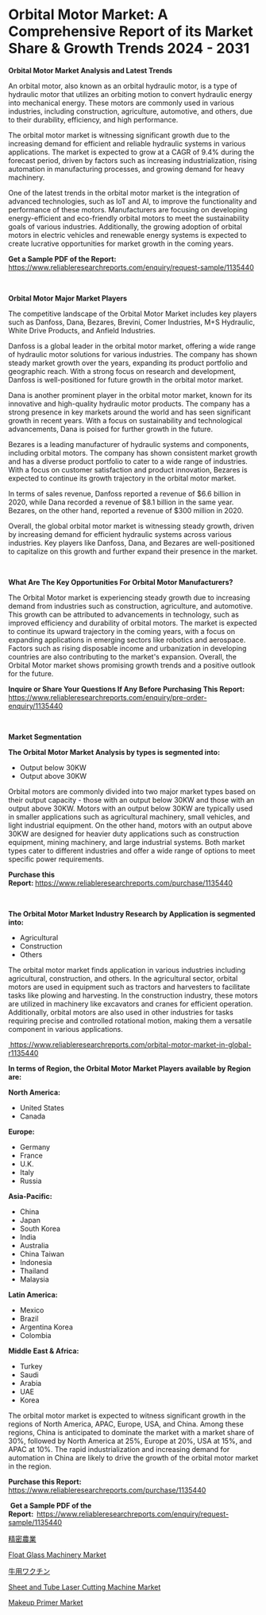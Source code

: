 <p><h1>Orbital Motor Market: A Comprehensive Report of its Market Share & Growth Trends 2024 - 2031</h1></p><p><strong>Orbital Motor Market Analysis and Latest Trends</strong></p>
<p><p>An orbital motor, also known as an orbital hydraulic motor, is a type of hydraulic motor that utilizes an orbiting motion to convert hydraulic energy into mechanical energy. These motors are commonly used in various industries, including construction, agriculture, automotive, and others, due to their durability, efficiency, and high performance.</p><p>The orbital motor market is witnessing significant growth due to the increasing demand for efficient and reliable hydraulic systems in various applications. The market is expected to grow at a CAGR of 9.4% during the forecast period, driven by factors such as increasing industrialization, rising automation in manufacturing processes, and growing demand for heavy machinery.</p><p>One of the latest trends in the orbital motor market is the integration of advanced technologies, such as IoT and AI, to improve the functionality and performance of these motors. Manufacturers are focusing on developing energy-efficient and eco-friendly orbital motors to meet the sustainability goals of various industries. Additionally, the growing adoption of orbital motors in electric vehicles and renewable energy systems is expected to create lucrative opportunities for market growth in the coming years.</p></p>
<p><strong>Get a Sample PDF of the Report:&nbsp;</strong> <a href="https://www.reliableresearchreports.com/enquiry/request-sample/1135440">https://www.reliableresearchreports.com/enquiry/request-sample/1135440</a></p>
<p>&nbsp;</p>
<p><strong>Orbital Motor Major Market Players</strong></p>
<p><p>The competitive landscape of the Orbital Motor Market includes key players such as Danfoss, Dana, Bezares, Brevini, Comer Industries, M+S Hydraulic, White Drive Products, and Anfield Industries. </p><p>Danfoss is a global leader in the orbital motor market, offering a wide range of hydraulic motor solutions for various industries. The company has shown steady market growth over the years, expanding its product portfolio and geographic reach. With a strong focus on research and development, Danfoss is well-positioned for future growth in the orbital motor market.</p><p>Dana is another prominent player in the orbital motor market, known for its innovative and high-quality hydraulic motor products. The company has a strong presence in key markets around the world and has seen significant growth in recent years. With a focus on sustainability and technological advancements, Dana is poised for further growth in the future.</p><p>Bezares is a leading manufacturer of hydraulic systems and components, including orbital motors. The company has shown consistent market growth and has a diverse product portfolio to cater to a wide range of industries. With a focus on customer satisfaction and product innovation, Bezares is expected to continue its growth trajectory in the orbital motor market.</p><p>In terms of sales revenue, Danfoss reported a revenue of $6.6 billion in 2020, while Dana recorded a revenue of $8.1 billion in the same year. Bezares, on the other hand, reported a revenue of $300 million in 2020.</p><p>Overall, the global orbital motor market is witnessing steady growth, driven by increasing demand for efficient hydraulic systems across various industries. Key players like Danfoss, Dana, and Bezares are well-positioned to capitalize on this growth and further expand their presence in the market.</p></p>
<p>&nbsp;</p>
<p><strong>What Are The Key Opportunities For Orbital Motor Manufacturers?</strong></p>
<p><p>The Orbital Motor market is experiencing steady growth due to increasing demand from industries such as construction, agriculture, and automotive. This growth can be attributed to advancements in technology, such as improved efficiency and durability of orbital motors. The market is expected to continue its upward trajectory in the coming years, with a focus on expanding applications in emerging sectors like robotics and aerospace. Factors such as rising disposable income and urbanization in developing countries are also contributing to the market's expansion. Overall, the Orbital Motor market shows promising growth trends and a positive outlook for the future.</p></p>
<p><strong>Inquire or Share Your Questions If Any Before Purchasing This Report:</strong> <a href="https://www.reliableresearchreports.com/enquiry/pre-order-enquiry/1135440">https://www.reliableresearchreports.com/enquiry/pre-order-enquiry/1135440</a></p>
<p>&nbsp;</p>
<p><strong>Market Segmentation</strong></p>
<p><strong>The Orbital Motor Market Analysis by types is segmented into:</strong></p>
<p><ul><li>Output below 30KW</li><li>Output above 30KW</li></ul></p>
<p><p>Orbital motors are commonly divided into two major market types based on their output capacity - those with an output below 30KW and those with an output above 30KW. Motors with an output below 30KW are typically used in smaller applications such as agricultural machinery, small vehicles, and light industrial equipment. On the other hand, motors with an output above 30KW are designed for heavier duty applications such as construction equipment, mining machinery, and large industrial systems. Both market types cater to different industries and offer a wide range of options to meet specific power requirements.</p></p>
<p><strong>Purchase this Report:&nbsp;</strong><a href="https://www.reliableresearchreports.com/purchase/1135440">https://www.reliableresearchreports.com/purchase/1135440</a></p>
<p>&nbsp;</p>
<p><strong>The Orbital Motor Market Industry Research by Application is segmented into:</strong></p>
<p><ul><li>Agricultural</li><li>Construction</li><li>Others</li></ul></p>
<p><p>The orbital motor market finds application in various industries including agricultural, construction, and others. In the agricultural sector, orbital motors are used in equipment such as tractors and harvesters to facilitate tasks like plowing and harvesting. In the construction industry, these motors are utilized in machinery like excavators and cranes for efficient operation. Additionally, orbital motors are also used in other industries for tasks requiring precise and controlled rotational motion, making them a versatile component in various applications.</p></p>
<p><a href="https://www.reliableresearchreports.com/orbital-motor-market-in-global-r1135440">&nbsp;https://www.reliableresearchreports.com/orbital-motor-market-in-global-r1135440</a></p>
<p><strong>In terms of Region, the Orbital Motor Market Players available by Region are:</strong></p>
<p>
    <p> <strong> North America: </strong>
        <ul>
            <li>United States</li>
            <li>Canada</li>
        </ul>
        </p> 
    <p> <strong> Europe: </strong>
        <ul>
            <li>Germany</li>
            <li>France</li>
            <li>U.K.</li>
            <li>Italy</li>
            <li>Russia</li>
        </ul>
        </p> 
    <p> <strong> Asia-Pacific: </strong>
        <ul>
            <li>China</li>
            <li>Japan</li>
            <li>South Korea</li>
            <li>India</li>
            <li>Australia</li>
            <li>China Taiwan</li>
            <li>Indonesia</li>
            <li>Thailand</li>
            <li>Malaysia</li>
        </ul>
        </p> 
    <p> <strong> Latin America: </strong>
        <ul>
            <li>Mexico</li>
            <li>Brazil</li>
            <li>Argentina Korea</li>
            <li>Colombia</li>
        </ul>
        </p> 
    <p> <strong> Middle East & Africa: </strong>
        <ul>
            <li>Turkey</li>
            <li>Saudi</li>
            <li>Arabia</li>
            <li>UAE</li>
            <li>Korea</li>
        </ul>
    </p>
    </p>
<p><p>The orbital motor market is expected to witness significant growth in the regions of North America, APAC, Europe, USA, and China. Among these regions, China is anticipated to dominate the market with a market share of 30%, followed by North America at 25%, Europe at 20%, USA at 15%, and APAC at 10%. The rapid industrialization and increasing demand for automation in China are likely to drive the growth of the orbital motor market in the region.</p></p>
<p><strong>Purchase this Report: </strong><a href="https://www.reliableresearchreports.com/purchase/1135440">https://www.reliableresearchreports.com/purchase/1135440</a></p>
<p>&nbsp;<strong>Get a Sample PDF of the Report:&nbsp;&nbsp;</strong><a href="https://www.reliableresearchreports.com/enquiry/request-sample/1135440">https://www.reliableresearchreports.com/enquiry/request-sample/1135440</a></p>
<p><strong></strong></p>
<p><p><a href="https://github.com/nxboeu02965442/Market-Research-Report-List-1/blob/main/743939029781.md">精密農業</a></p><p><a href="https://github.com/lataunyatinikmelvin59ilbd0dv/Market-Research-Report-List-2/blob/main/float-glass-machinery-market.md">Float Glass Machinery Market</a></p><p><a href="https://github.com/SantosDicki04/Market-Research-Report-List-1/blob/main/985713229780.md">牛用ワクチン</a></p><p><a href="https://github.com/pgtimber/Market-Research-Report-List-2/blob/main/sheet-and-tube-laser-cutting-machine-market.md">Sheet and Tube Laser Cutting Machine Market</a></p><p><a href="https://www.linkedin.com/pulse/makeup-primer-market-outlook-industry-overview-forecast-vfzne?trackingId=DsOEIuTNueoJsu1009WoUg%3D%3D">Makeup Primer Market</a></p></p>
